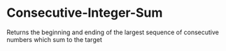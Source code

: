 # Consecutive-Integer-Sum
Returns the beginning and ending of the largest sequence of consecutive numbers which sum to the target

